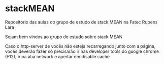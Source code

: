 # stackMEAN
Repositório das aulas do grupo de estudo de stack MEAN na Fatec Rubens Lara


Sejam bem vindos ao grupo de estudo sobre stack MEAN

Caso o http-server de vocês não esteja recarregando junto com a página, vocês deverão fazer só precisarão ir nas developer tools do google chrome (F12), ir na aba network e apertar em disable cache
